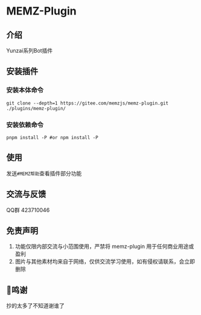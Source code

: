 # MEMZ-Plugin

## 介绍

Yunzai系列Bot插件

## 安装插件

### 安装本体命令

```
git clone --depth=1 https://gitee.com/memzjs/memz-plugin.git ./plugins/memz-plugin/
```

### 安装依赖命令
```
pnpm install -P #or npm install -P
```
## 使用

发送`#MEMZ帮助`查看插件部分功能

## 交流与反馈

QQ群 423710046

## 免责声明

1. 功能仅限内部交流与小范围使用，严禁将 memz-plugin 用于任何商业用途或盈利
2. 图片与其他素材均来自于网络，仅供交流学习使用，如有侵权请联系，会立即删除

## 🙏鸣谢

抄的太多了不知道谢谁了